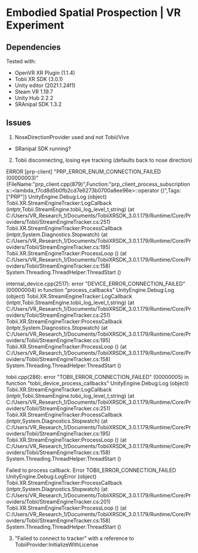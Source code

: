 # Embodied Spatial Prospection | VR Experiment

## Dependencies

Tested with:

- OpenVR XR Plugin (1.1.4)
- Tobii XR SDK (3.0.1)
- Unity editor (2021.1.24f1)
- Steam VR 1.19.7
- Unity Hub 2.2.2
- SRAnipal SDK 1.3.2

## Issues

1. NoseDirectionProvider used and not Tobii/Vive

* SRanipal SDK running?

2. Tobii disconnecting, losing eye tracking (defaults back to nose direction)

ERROR [prp-client] "PRP_ERROR_ENUM_CONNECTION_FAILED (00000003)" {FileName:"prp_client.cpp(879)",Function:"prp_client_process_subscriptions::<lambda_f7cd8d5b0fb2cd7e6273b0700a8ee96e>::operator ()",Tags:["PRP"]}
UnityEngine.Debug:Log (object)
Tobii.XR.StreamEngineTracker:LogCallback (intptr,Tobii.StreamEngine.tobii_log_level_t,string) (at C:/Users/VR_Research_1/Documents/TobiiXRSDK_3.0.1.179/Runtime/Core/Providers/Tobii/StreamEngineTracker.cs:251)
Tobii.XR.StreamEngineTracker:ProcessCallback (intptr,System.Diagnostics.Stopwatch) (at C:/Users/VR_Research_1/Documents/TobiiXRSDK_3.0.1.179/Runtime/Core/Providers/Tobii/StreamEngineTracker.cs:195)
Tobii.XR.StreamEngineTracker:ProcessLoop () (at C:/Users/VR_Research_1/Documents/TobiiXRSDK_3.0.1.179/Runtime/Core/Providers/Tobii/StreamEngineTracker.cs:158)
System.Threading.ThreadHelper:ThreadStart ()

internal_device.cpp(2517): error "DEVICE_ERROR_CONNECTION_FAILED" (00000004) in function "process_callbacks"
UnityEngine.Debug:Log (object)
Tobii.XR.StreamEngineTracker:LogCallback (intptr,Tobii.StreamEngine.tobii_log_level_t,string) (at C:/Users/VR_Research_1/Documents/TobiiXRSDK_3.0.1.179/Runtime/Core/Providers/Tobii/StreamEngineTracker.cs:251)
Tobii.XR.StreamEngineTracker:ProcessCallback (intptr,System.Diagnostics.Stopwatch) (at C:/Users/VR_Research_1/Documents/TobiiXRSDK_3.0.1.179/Runtime/Core/Providers/Tobii/StreamEngineTracker.cs:195)
Tobii.XR.StreamEngineTracker:ProcessLoop () (at C:/Users/VR_Research_1/Documents/TobiiXRSDK_3.0.1.179/Runtime/Core/Providers/Tobii/StreamEngineTracker.cs:158)
System.Threading.ThreadHelper:ThreadStart ()

tobii.cpp(286): error "TOBII_ERROR_CONNECTION_FAILED" (00000005) in function "tobii_device_process_callbacks"
UnityEngine.Debug:Log (object)
Tobii.XR.StreamEngineTracker:LogCallback (intptr,Tobii.StreamEngine.tobii_log_level_t,string) (at C:/Users/VR_Research_1/Documents/TobiiXRSDK_3.0.1.179/Runtime/Core/Providers/Tobii/StreamEngineTracker.cs:251)
Tobii.XR.StreamEngineTracker:ProcessCallback (intptr,System.Diagnostics.Stopwatch) (at C:/Users/VR_Research_1/Documents/TobiiXRSDK_3.0.1.179/Runtime/Core/Providers/Tobii/StreamEngineTracker.cs:195)
Tobii.XR.StreamEngineTracker:ProcessLoop () (at C:/Users/VR_Research_1/Documents/TobiiXRSDK_3.0.1.179/Runtime/Core/Providers/Tobii/StreamEngineTracker.cs:158)
System.Threading.ThreadHelper:ThreadStart ()

Failed to process callback. Error TOBII_ERROR_CONNECTION_FAILED
UnityEngine.Debug:LogError (object)
Tobii.XR.StreamEngineTracker:ProcessCallback (intptr,System.Diagnostics.Stopwatch) (at C:/Users/VR_Research_1/Documents/TobiiXRSDK_3.0.1.179/Runtime/Core/Providers/Tobii/StreamEngineTracker.cs:201)
Tobii.XR.StreamEngineTracker:ProcessLoop () (at C:/Users/VR_Research_1/Documents/TobiiXRSDK_3.0.1.179/Runtime/Core/Providers/Tobii/StreamEngineTracker.cs:158)
System.Threading.ThreadHelper:ThreadStart ()

3. "Failed to connect to tracker" with a reference to TobiiProvider:InitializeWithLicense